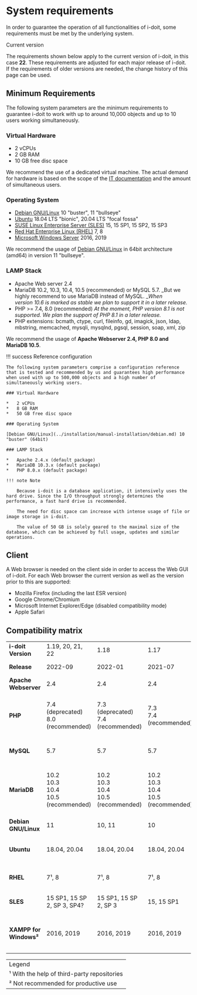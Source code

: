 # System requirements

In order to guarantee the operation of all functionalities of i-doit, some requirements must be met by the underlying system.

Current version

The requirements shown below apply to the current version of i-doit, in this case **22**. These requirements are adjusted for each major release of i-doit. If the requirements of older versions are needed, the change history of this page can be used.

## Minimum Requirements

The following system parameters are the minimum requirements to guarantee i-doit to work with up to around 10,000 objects and up to 10 users working simultaneously.

### Virtual Hardware

*   2 vCPUs
*   2 GB RAM
*   10 GB free disc space

We recommend the use of a dedicated virtual machine. The actual demand for hardware is based on the scope of the [IT documentation](../glossary.md) and the amount of simultaneous users.

### Operating System

*   [Debian GNU/Linux](manual-installation/debian.md) 10 "buster", 11 "bullseye"
*   [Ubuntu](manual-installation/ubuntu-linux/index.md) 18.04 LTS "bionic", 20.04 LTS "focal fossa"
*   [SUSE Linux Enterprise Server (SLES)](manual-installation/suse-linux-enterprise-server.md) 15, 15 SP1, 15 SP2, 15 SP3
*   [Red Hat Enterprise Linux (RHEL)](manual-installation/red-hat-enterprise-linux/index.md) 7, 8
*   [Microsoft Windows Server](manual-installation/microsoft-windows-server.md) 2016, 2019


We recommend the usage of [Debian GNU/Linux](manual-installation/debian.md) in 64bit architecture (amd64) in version 11 "bullseye".

### LAMP Stack

*   Apache Web server 2.4
*   MariaDB 10.2, 10.3, 10.4, 10.5 (recommended) or MySQL 5.7. _But we highly recommend to use MariaDB instead of MySQL. __When version 10.6 is marked as stable we plan to support it in a later release._
*   PHP >= 7.4, 8.0 (recommended) _At the moment, PHP version 8.1 is not supported. We plan the support of PHP 8.1 in a later release._
*   PHP extensions: bcmath, ctype, curl, fileinfo, gd, imagick, json, ldap, mbstring, memcached, mysqli, mysqlnd, pgsql, session, soap, xml, zip


We recommend the usage of **Apache Webserver 2.4, PHP 8.0 and MariaDB 10.5**.

!!! success Reference configuration

    The following system parameters comprise a configuration reference that is tested and recommended by us and guarantees high performance when used with up to 500,000 objects and a high number of simultaneously working users.

    ### Virtual Hardware

    *   2 vCPUs
    *   8 GB RAM
    *   50 GB free disc space

    ### Operating System

    [Debian GNU/Linux](../installation/manual-installation/debian.md) 10 "buster" (64bit)

    ### LAMP Stack

    *   Apache 2.4.x (default package)
    *   MariaDB 10.3.x (default package)
    *   PHP 8.0.x (default package)

    !!! note Note

        Because i-doit is a database application, it intensively uses the hard drive. Since the I/O throughput strongly determines the performance, a fast hard drive is recommended.

        The need for disc space can increase with intense usage of file or image storage in i-doit.

        The value of 50 GB is solely geared to the maximal size of the database, which can be achieved by full usage, updates and similar operations.

## Client

A Web browser is needed on the client side in order to access the Web GUI of i-doit. For each Web browser the current version as well as the version prior to this are supported:

*   Mozilla Firefox (including the last ESR version)
*   Google Chrome/Chromium
*   Microsoft Internet Explorer/Edge (disabled compatibility mode)
*   Apple Safari

## Compatibility matrix

|     |     |     |     |     |     |     |     |     |     |     |     |     |     |
| --- | --- | --- | --- | --- | --- | --- | --- | --- | --- | --- | --- | --- | --- |
| **i-doit Version** | 1.19, 20, 21, 22 | 1.18 | 1.17 | 1.16 | 1.15 | 1.14 | 1.13 | 1.12 | 1.11 | 1.10 | 1.9 | 1.8 | 1.7 |
| **Release** | 2022-09 | 2022-01 | 2021-07 | 2021-01 | 2020-07 | 2020-01 | 2019-06 | 2018-12 | 2018-06 | 2017-12 | 2017-05 | 2016-10 | 2016-03 |
| **Apache Webserver** | 2.4 | 2.4 | 2.4 | 2.4 | 2.4 | 2.4 | 2.4 | 2.4 | 2.4 | 2.4 | 2.4 | 2.4 | 2.2, 2.4 |
| **PHP** | 7.4 (deprecated)  <br>8.0 (recommended) | 7.3 (deprecated)  <br>7.4 (recommended) | 7.3  <br>7.4 (recommended) | 7.2.5 (deprecated)  <br>7.3  <br>7.4 (recommended) | 7.1.8 (deprecated)  <br>7.2  <br>7.3 (recommended)  <br>7.4 | 7.1.8 (deprecated)  <br>7.2  <br>7.3 (recommended)  <br>7.4 | 7.0.8 (deprecated)  <br>7.1  <br>7.2  <br>7.3 (recommended) | 5.6 (deprecated)  <br>7.0  <br>7.1  <br>7.2 (recommended) | 5.6  <br>7.0  <br>7.1 | 5.6  <br>7.0 | 5.4  <br>5.5  <br>5.6  <br>7.0 | 5.4  <br>5.5  <br>5.6 | 5.4  <br>5.5  <br>5.6 |
| **MySQL** | 5.7 | 5.7 | 5.7 | 5.6 (deprecated)  <br>5.7 | 5.6  <br>5.7 | 5.6  <br>5.7 | 5.6  <br>5.7 | 5.6  <br>5.7 | 5.6  <br>5.7 | 5.6  <br>5.7 | 5.6  <br>5.7 | 5.6  <br>5.7 | 5.6  <br>5.7 |
| **MariaDB** | 10.2  <br>10.3  <br>10.4  <br>10.5 (recommended) | 10.2  <br>10.3  <br>10.4  <br>10.5 (recommended) | 10.2  <br>10.3  <br>10.4  <br>10.5 (recommended) | 10.1 (deprecated)  <br>10.2  <br>10.3  <br>10.4 (recommended)  <br>10.5 | 10.1  <br>10.2  <br>10.3  <br>10.4 (recommended) | 10.1  <br>10.2  <br>10.3  <br>10.4 (recommended) | 10.0 (deprecated)  <br>10.1  <br>10.2  <br>10.3 (recommended) | 10.0  <br>10.1 | 10.0  <br>10.1 | 10.0  <br>10.1 | 10.0  <br>10.1 | 10.0  <br>10.1 | 10.0  <br>10.1 |
| **Debian GNU/Linux** | 11  | 10, 11 | 10  | 10  | 10  | 10  | 8, 9, 10 | 8, 9 | 8, 9 | 8, 9 | 8, 9 | 8   | 8   |
| **Ubuntu** | 18.04, 20.04 | 18.04, 20.04 | 18.04, 20.04 | 18.04, 20.04 | 18.04, 20.04 | 18.04 | 16.04, 18.04 | 16.04, 18.04 | 16.04 | 16.04, 17.04 | 16.04 LTS, 16.10, 17.04 | 14.04¹ | 15.10, 14.04¹ |
| **RHEL** | 7¹, 8 | 7¹, 8 | 7¹, 8 | 7¹, 8 | 7¹, 8 | 7¹, 8 | 7¹, 8 | 7.3¹, 7.4¹, 7.5¹, 7.6¹ | 7.3¹, 7.4¹, 7.5¹ | 7.3¹, 7.4¹ | 7.3¹ | 7.3¹ | 7.2¹ |
| **SLES** | 15 SP1, 15 SP 2, SP 3, SP4? | 15 SP1, 15 SP 2, SP 3 | 15, 15 SP1 | 15, 15 SP1 | 15, 15 SP1 | 15, 15 SP1 | 12 SP3, 12 SP4, 15, 15 SP1 | 12 SP3, 15 | 12 SP3 | 12 SP2, SP3 | 12, 12 SP2 | 12, 12 SP2 | 12  |
| **XAMPP for Windows²** | 2016, 2019 | 2016, 2019 | 2016, 2019 | 2016, 2019 | 2016, 2019 | 2016, 2019 | 2008 R2, 2012 R2, 2016, 2019 | 2008 R2, 2012 R2, 2016, 2019 | 2008 R2, 2012 R2, 2016 | 2008 R2, 2012 R2, 2016 | 2008, 2012 | 2008, 2012 | 2008, 2012 |

|     |
| --- |
| Legend |
| ¹ With the help of third-party repositories |
| ² Not recommended for productive use |